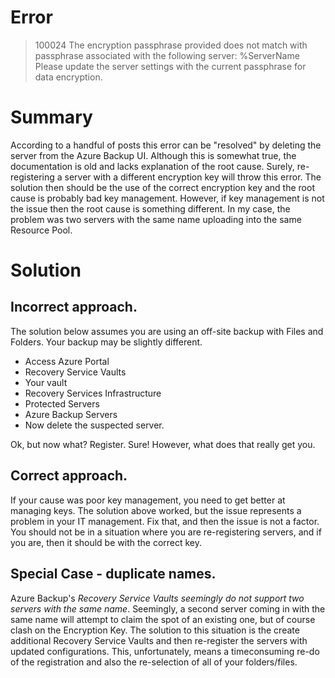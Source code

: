 # Error
> 100024 The encryption passphrase provided does not match with passphrase associated with the following server: %ServerName Please update the server settings with the current passphrase for data encryption.

# Summary
According to a handful of posts this error can be "resolved" by deleting the server from the Azure Backup UI. Although this is somewhat true, the documentation is old and lacks explanation of the root cause.  Surely, re-registering a server with a different encryption key will throw this error. The solution then should be the use of the correct encryption key and the root cause is probably bad key management. However, if key management is not the issue then the root cause is something different. In my case, the problem was two servers with the same name uploading into the same Resource Pool.

# Solution
## Incorrect approach.
The solution below assumes you are using an off-site backup with Files and Folders. Your backup may be slightly different.  

- Access Azure Portal
- Recovery Service Vaults
- Your vault
- Recovery Services Infrastructure
- Protected Servers 
- Azure Backup Servers
- Now delete the suspected server.

Ok, but now what? Register. Sure! However, what does that really get you.

## Correct approach.

If your cause was poor key management, you need to get better at managing keys. The solution above worked, but the issue represents a problem in your IT management.  Fix that, and then the issue is not a factor. You should not be in a situation where you are re-registering servers, and if you are, then it should be with the correct key.  

## Special Case - duplicate names.

Azure Backup's *Recovery Service Vaults seemingly do not support two servers with the same name*.  Seemingly, a second server coming in with the same name will attempt to claim the spot of an existing one, but of course clash on the Encryption Key.  The solution to this situation is the create additional Recovery Service Vaults and then re-register the servers with updated configurations.  This, unfortunately, means a timeconsuming re-do of the registration and also the re-selection of all of your folders/files.  
